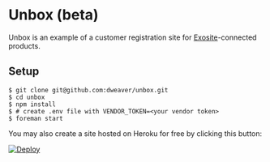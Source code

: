 # Unbox (beta)

Unbox is an example of a customer registration site for [Exosite](https://exosite.com)-connected products.

## Setup

```
$ git clone git@github.com:dweaver/unbox.git
$ cd unbox
$ npm install
$ # create .env file with VENDOR_TOKEN=<your vendor token>
$ foreman start
```

You may also create a site hosted on Heroku for free by clicking this button: 

[![Deploy](https://www.herokucdn.com/deploy/button.png)](https://heroku.com/deploy)

